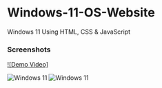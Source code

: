 # Windows-11-OS-Website
Windows 11 Using HTML, CSS &amp; JavaScript

### Screenshots

[![Demo Video]](https://youtu.be/e3fGiAh4PXw)

<img alt="Windows 11" src="https://raw.githubusercontent.com/himanshuchandola/Windows-11-OS-Website/main/win11.png?raw=true" />

<img alt="Windows 11" src="https://raw.githubusercontent.com/himanshuchandola/Windows-11-OS-Website/main/win11a.png?raw=true" />